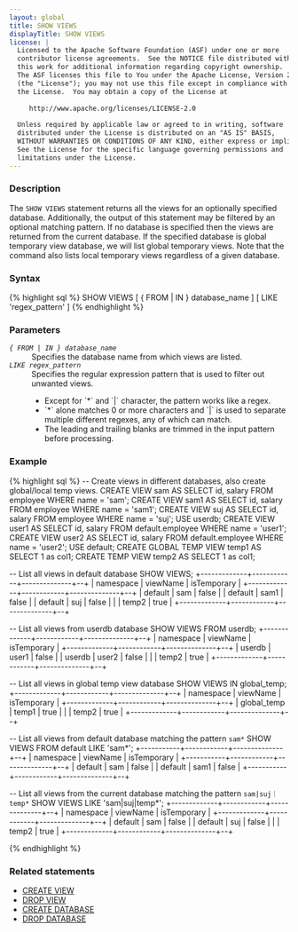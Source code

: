 ```yaml
---
layout: global
title: SHOW VIEWS
displayTitle: SHOW VIEWS
license: |
  Licensed to the Apache Software Foundation (ASF) under one or more
  contributor license agreements.  See the NOTICE file distributed with
  this work for additional information regarding copyright ownership.
  The ASF licenses this file to You under the Apache License, Version 2.0
  (the "License"); you may not use this file except in compliance with
  the License.  You may obtain a copy of the License at
 
     http://www.apache.org/licenses/LICENSE-2.0
 
  Unless required by applicable law or agreed to in writing, software
  distributed under the License is distributed on an "AS IS" BASIS,
  WITHOUT WARRANTIES OR CONDITIONS OF ANY KIND, either express or implied.
  See the License for the specific language governing permissions and
  limitations under the License.
---
```


### Description

The `SHOW VIEWS` statement returns all the views for an optionally specified database.
Additionally, the output of this statement may be filtered by an optional matching
pattern. If no database is specified then the views are returned from the 
current database. If the specified database is global temporary view database, we will
list global temporary views. Note that the command also lists local temporary views 
regardless of a given database.

### Syntax
{% highlight sql %}
SHOW VIEWS [ { FROM | IN } database_name ] [ LIKE 'regex_pattern' ]
{% endhighlight %}

### Parameters
<dl>
  <dt><code><em>{ FROM | IN } database_name</em></code></dt>
  <dd>
     Specifies the database name from which views are listed.
  </dd>
  <dt><code><em>LIKE regex_pattern</em></code></dt>
  <dd>
     Specifies the regular expression pattern that is used to filter out unwanted views. 
     <ul> 
          <li> Except for `*` and `|` character, the pattern works like a regex.</li>
          <li> `*` alone matches 0 or more characters and `|` is used to separate multiple different regexes,
           any of which can match. </li>
          <li> The leading and trailing blanks are trimmed in the input pattern before processing.</li>
     </ul>
  </dd>
</dl>

### Example
{% highlight sql %}
-- Create views in different databases, also create global/local temp views.
CREATE VIEW sam AS SELECT id, salary FROM employee WHERE name = 'sam';
CREATE VIEW sam1 AS SELECT id, salary FROM employee WHERE name = 'sam1';
CREATE VIEW suj AS SELECT id, salary FROM employee WHERE name = 'suj';
USE userdb;
CREATE VIEW user1 AS SELECT id, salary FROM default.employee WHERE name = 'user1';
CREATE VIEW user2 AS SELECT id, salary FROM default.employee WHERE name = 'user2';
USE default;
CREATE GLOBAL TEMP VIEW temp1 AS SELECT 1 as col1;
CREATE TEMP VIEW temp2 AS SELECT 1 as col1;

-- List all views in default database
SHOW VIEWS;
+-------------+------------+--------------+--+
| namespace   | viewName   | isTemporary  |
+-------------+------------+--------------+--+
| default     | sam        | false        |
| default     | sam1       | false        |
| default     | suj        | false        |
|             | temp2      | true         |
+-------------+------------+--------------+--+

-- List all views from userdb database 
SHOW VIEWS FROM userdb;
+-------------+------------+--------------+--+
| namespace   | viewName   | isTemporary  |
+-------------+------------+--------------+--+
| userdb      | user1      | false        |
| userdb      | user2      | false        |
|             | temp2      | true         |
+-------------+------------+--------------+--+
  
-- List all views in global temp view database 
SHOW VIEWS IN global_temp;
+-------------+------------+--------------+--+
| namespace   | viewName   | isTemporary  |
+-------------+------------+--------------+--+
| global_temp | temp1      | true         |
|             | temp2      | true         |
+-------------+------------+--------------+--+

-- List all views from default database matching the pattern `sam*`
SHOW VIEWS FROM default LIKE 'sam*';
+-----------+------------+--------------+--+
| namespace | viewName   | isTemporary  |
+-----------+------------+--------------+--+
| default   | sam        | false        |
| default   | sam1       | false        |
+-----------+------------+--------------+--+

-- List all views from the current database matching the pattern `sam|suj｜temp*`
SHOW VIEWS LIKE 'sam|suj|temp*';
+-------------+------------+--------------+--+
| namespace   | viewName   | isTemporary  |
+-------------+------------+--------------+--+
| default     | sam        | false        |
| default     | suj        | false        |
|             | temp2      | true         |
+-------------+------------+--------------+--+

{% endhighlight %}

### Related statements
- [CREATE VIEW](sql-ref-syntax-ddl-create-view.html)
- [DROP VIEW](sql-ref-syntax-ddl-drop-view.html)
- [CREATE DATABASE](sql-ref-syntax-ddl-create-database.html)
- [DROP DATABASE](sql-ref-syntax-ddl-drop-database.html)
